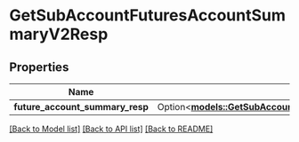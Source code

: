 # GetSubAccountFuturesAccountSummaryV2Resp

## Properties

Name | Type | Description | Notes
------------ | ------------- | ------------- | -------------
**future_account_summary_resp** | Option<[**models::GetSubAccountFuturesAccountSummaryV2RespFutureAccountSummaryResp**](GetSubAccountFuturesAccountSummaryV2Resp_futureAccountSummaryResp.md)> |  | [optional]

[[Back to Model list]](../README.md#documentation-for-models) [[Back to API list]](../README.md#documentation-for-api-endpoints) [[Back to README]](../README.md)


